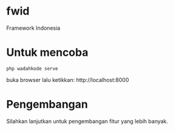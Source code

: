 # fwid
Framework Indonesia

# Untuk mencoba
    php wadahkode serve
    
buka browser lalu ketikkan: http://localhost:8000
    
# Pengembangan
Silahkan lanjutkan untuk pengembangan fitur yang lebih banyak.